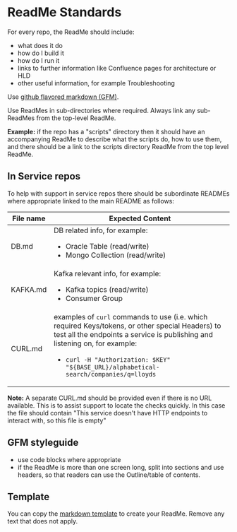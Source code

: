 # ReadMe Standards

For every repo, the ReadMe should include:

* what does it do
* how do I build it
* how do I run it
* links to further information like Confluence pages for architecture or HLD
* other useful information, for example Troubleshooting
  
Use [github flavored markdown (GFM)](https://github.github.com/gfm/).  
  
Use ReadMes in sub-directories where required. Always link any sub-ReadMes
from the top-level ReadMe.

**Example:**  if the repo has a "scripts" directory then it should have an
accompanying ReadMe to describe what the scripts do, how to use them, and there
should be a link to the scripts directory ReadMe from the top level ReadMe.

## In Service repos

To help with support in service repos there should be subordinate READMEs
where appropriate linked to the main README as follows:

<!-- markdownlint-disable MD013 MD033 -->
|File name|Expected Content|
|---------|-------|
|DB.md    |DB related info, for example: <ul><li>Oracle Table (read/write)</li><li>Mongo Collection (read/write)</li></ul> |
|KAFKA.md |Kafka relevant info, for example: <ul><li>Kafka topics (read/write)</li><li>Consumer Group</li></ul>|
|CURL.md | examples of `curl` commands to use (i.e. which required Keys/tokens, or other special Headers) to test all the endpoints a service is publishing and listening on, for example: <ul><li>`curl -H "Authorization: $KEY" "${BASE_URL}/alphabetical-search/companies/q=lloyds`</li></ul>|
<!-- markdownlint-enable MD013 MD033 -->

**Note:** A separate CURL.md should be provided even if there is no URL
available. This is to assist support to locate the checks quickly. In this
case the file should contain "This service doesn't have HTTP endpoints to
interact with, so this file is empty"
  
## GFM styleguide

* use code blocks where appropriate
* if the ReadMe is more than one screen long, split into sections and use
  headers, so that readers can use the Outline/table of contents.

## Template

You can copy the [markdown template](./templates/README.template.md) to create
your ReadMe. Remove any text that does not apply.
